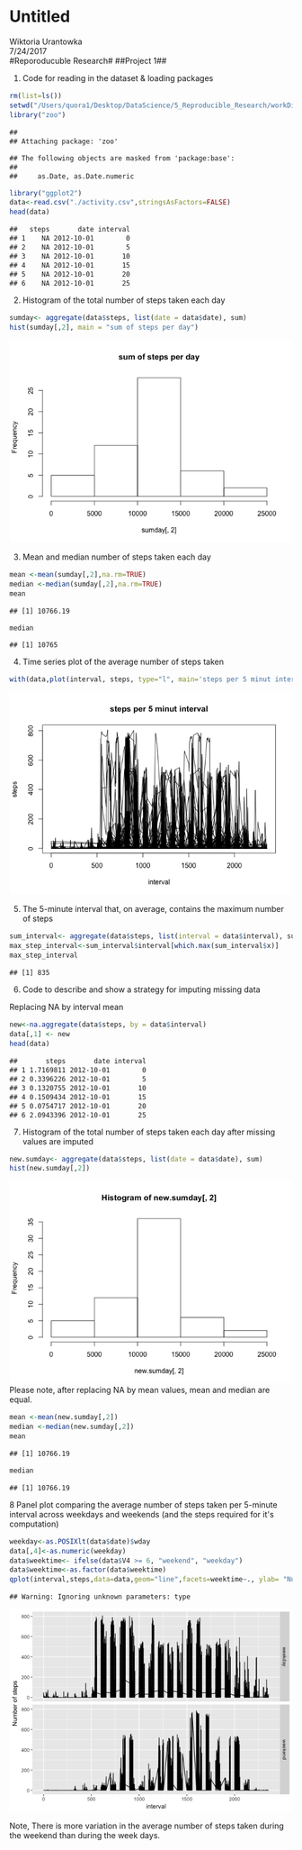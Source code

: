 # Untitled
Wiktoria Urantowka  
7/24/2017  
#Reporoducuble Research#
##Project 1##



1. Code for reading in the dataset & loading packages

```r
rm(list=ls())
setwd("/Users/quora1/Desktop/DataScience/5_Reproducible_Research/workDir")
library("zoo")
```

```
## 
## Attaching package: 'zoo'
```

```
## The following objects are masked from 'package:base':
## 
##     as.Date, as.Date.numeric
```

```r
library("ggplot2")
data<-read.csv("./activity.csv",stringsAsFactors=FALSE) 
head(data)
```

```
##   steps       date interval
## 1    NA 2012-10-01        0
## 2    NA 2012-10-01        5
## 3    NA 2012-10-01       10
## 4    NA 2012-10-01       15
## 5    NA 2012-10-01       20
## 6    NA 2012-10-01       25
```

2. Histogram of the total number of steps taken each day


```r
sumday<- aggregate(data$steps, list(date = data$date), sum)
hist(sumday[,2], main = "sum of steps per day")
```

![](Project1_files/figure-html/unnamed-chunk-2-1.png)<!-- -->

3. Mean and median number of steps taken each day

```r
mean <-mean(sumday[,2],na.rm=TRUE)
median <-median(sumday[,2],na.rm=TRUE)
mean
```

```
## [1] 10766.19
```

```r
median
```

```
## [1] 10765
```

4. Time series plot of the average number of steps taken

```r
with(data,plot(interval, steps, type="l", main='steps per 5 minut interval'))
```

![](Project1_files/figure-html/unnamed-chunk-4-1.png)<!-- -->

5. The 5-minute interval that, on average, contains the maximum number of steps

```r
sum_interval<- aggregate(data$steps, list(interval = data$interval), sum,na.rm=TRUE)
max_step_interval<-sum_interval$interval[which.max(sum_interval$x)]
max_step_interval
```

```
## [1] 835
```

6. Code to describe and show a strategy for imputing missing data
 
 Replacing NA by interval mean

```r
new<-na.aggregate(data$steps, by = data$interval)
data[,1] <- new
head(data)
```

```
##       steps       date interval
## 1 1.7169811 2012-10-01        0
## 2 0.3396226 2012-10-01        5
## 3 0.1320755 2012-10-01       10
## 4 0.1509434 2012-10-01       15
## 5 0.0754717 2012-10-01       20
## 6 2.0943396 2012-10-01       25
```

7. Histogram of the total number of steps taken each day after missing values are imputed

```r
new.sumday<- aggregate(data$steps, list(date = data$date), sum)
hist(new.sumday[,2])
```

![](Project1_files/figure-html/unnamed-chunk-7-1.png)<!-- -->
 Please note, after replacing NA by mean values, mean and median are equal.

```r
mean <-mean(new.sumday[,2])
median <-median(new.sumday[,2])
mean
```

```
## [1] 10766.19
```

```r
median
```

```
## [1] 10766.19
```

8 Panel plot comparing the average number of steps taken per 5-minute interval across weekdays and weekends (and the steps required for it's computation)

```r
weekday<-as.POSIXlt(data$date)$wday
data[,4]<-as.numeric(weekday)
data$weektime<- ifelse(data$V4 >= 6, "weekend", "weekday")
data$weektime<-as.factor(data$weektime)
qplot(interval,steps,data=data,geom="line",facets=weektime~., ylab= "Number of steps",type = "𝚕")
```

```
## Warning: Ignoring unknown parameters: type
```

![](Project1_files/figure-html/unnamed-chunk-9-1.png)<!-- -->

Note, There is more variation in the average number of steps taken during the weekend than during the week days.


